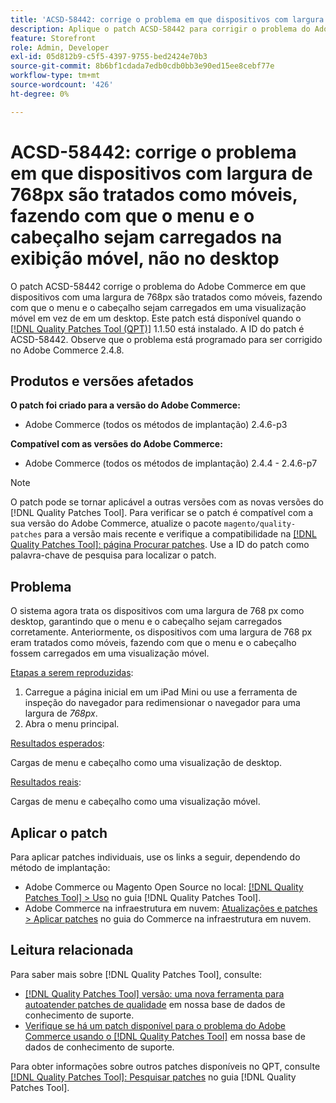 ```yaml
---
title: 'ACSD-58442: corrige o problema em que dispositivos com largura de 768px são tratados como móveis, fazendo com que o menu e o cabeçalho sejam carregados na exibição móvel, não no desktop'
description: Aplique o patch ACSD-58442 para corrigir o problema do Adobe Commerce em que dispositivos com uma largura de 768px são tratados como móveis, fazendo com que o menu e o cabeçalho sejam carregados em uma visualização móvel em vez de em desktop.
feature: Storefront
role: Admin, Developer
exl-id: 05d812b9-c5f5-4397-9755-bed2424e70b3
source-git-commit: 8b6bf1cdada7edb0cdb0bb3e90ed15ee8cebf77e
workflow-type: tm+mt
source-wordcount: '426'
ht-degree: 0%

---
```


# ACSD-58442: corrige o problema em que dispositivos com largura de 768px são tratados como móveis, fazendo com que o menu e o cabeçalho sejam carregados na exibição móvel, não no desktop

O patch ACSD-58442 corrige o problema do Adobe Commerce em que dispositivos com uma largura de 768px são tratados como móveis, fazendo com que o menu e o cabeçalho sejam carregados em uma visualização móvel em vez de em um desktop. Este patch está disponível quando o [[!DNL Quality Patches Tool (QPT)]](/help/announcements/adobe-commerce-announcements/magento-quality-patches-released-new-tool-to-self-serve-quality-patches.md) 1.1.50 está instalado. A ID do patch é ACSD-58442. Observe que o problema está programado para ser corrigido no Adobe Commerce 2.4.8.

## Produtos e versões afetados

**O patch foi criado para a versão do Adobe Commerce:**

* Adobe Commerce (todos os métodos de implantação) 2.4.6-p3

**Compatível com as versões do Adobe Commerce:**

* Adobe Commerce (todos os métodos de implantação) 2.4.4 - 2.4.6-p7

>[!NOTE]
>
>O patch pode se tornar aplicável a outras versões com as novas versões do [!DNL Quality Patches Tool]. Para verificar se o patch é compatível com a sua versão do Adobe Commerce, atualize o pacote `magento/quality-patches` para a versão mais recente e verifique a compatibilidade na [[!DNL Quality Patches Tool]: página Procurar patches](https://experienceleague.adobe.com/tools/commerce-quality-patches/index.html). Use a ID do patch como palavra-chave de pesquisa para localizar o patch.

## Problema

O sistema agora trata os dispositivos com uma largura de 768 px como desktop, garantindo que o menu e o cabeçalho sejam carregados corretamente. Anteriormente, os dispositivos com uma largura de 768 px eram tratados como móveis, fazendo com que o menu e o cabeçalho fossem carregados em uma visualização móvel.

<u>Etapas a serem reproduzidas</u>:

1. Carregue a página inicial em um iPad Mini ou use a ferramenta de inspeção do navegador para redimensionar o navegador para uma largura de *768px*.
1. Abra o menu principal.

<u>Resultados esperados</u>:

Cargas de menu e cabeçalho como uma visualização de desktop.

<u>Resultados reais</u>:

Cargas de menu e cabeçalho como uma visualização móvel.

## Aplicar o patch

Para aplicar patches individuais, use os links a seguir, dependendo do método de implantação:

* Adobe Commerce ou Magento Open Source no local: [[!DNL Quality Patches Tool] > Uso](https://experienceleague.adobe.com/docs/commerce-operations/tools/quality-patches-tool/usage.html) no guia [!DNL Quality Patches Tool].
* Adobe Commerce na infraestrutura em nuvem: [Atualizações e patches > Aplicar patches](https://experienceleague.adobe.com/docs/commerce-cloud-service/user-guide/develop/upgrade/apply-patches.html) no guia do Commerce na infraestrutura em nuvem.

## Leitura relacionada

Para saber mais sobre [!DNL Quality Patches Tool], consulte:

* [[!DNL Quality Patches Tool] versão: uma nova ferramenta para autoatender patches de qualidade](/help/announcements/adobe-commerce-announcements/magento-quality-patches-released-new-tool-to-self-serve-quality-patches.md) em nossa base de dados de conhecimento de suporte.
* [Verifique se há um patch disponível para o problema do Adobe Commerce usando o [!DNL Quality Patches Tool]](/help/support-tools/patches-available-in-qpt-tool/check-patch-for-magento-issue-with-magento-quality-patches.md) em nossa base de dados de conhecimento de suporte.

Para obter informações sobre outros patches disponíveis no QPT, consulte [[!DNL Quality Patches Tool]: Pesquisar patches](https://experienceleague.adobe.com/tools/commerce-quality-patches/index.html) no guia [!DNL Quality Patches Tool].

